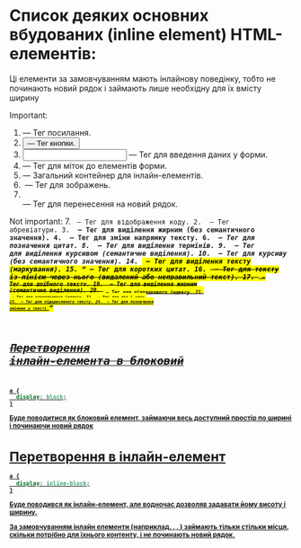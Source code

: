 # Список деяких основних вбудованих (inline element) HTML-елементів:

Ці елементи за замовчуванням мають інлайнову поведінку, тобто не починають новий рядок і займають лише необхідну для їх вмісту ширину

Important:
1. <a> — Тег посилання.
25. <button> — Тег кнопки.
12. <input> — Тег для введення даних у форми.
13. <label> — Тег для міток до елементів форми.
18. <span> — Загальний контейнер для інлайн-елементів.
11. <img> — Тег для зображень.
5. <br> — Тег для перенесення на новий рядок.

Not important:
7. <code> — Тег для відображення коду.
2. <abbr> — Тег абревіатури.
3. <b> — Тег для виділення жирним (без семантичного значення).
4. <bdo> — Тег для зміни напрямку тексту.
6. <cite> — Тег для позначення цитат.
8. <dfn> — Тег для виділення термінів.
9. <em> — Тег для виділення курсивом (семантичне виділення).
10. <i> — Тег для курсиву (без семантичного значення).
14. <mark> — Тег для виділення тексту (маркування).
15. <q> — Тег для коротких цитат.
16. <s> — Тег для тексту із лінією через нього (видалений або неправильний текст).
17. <small> — Тег для дрібного тексту.
19. <strong> — Тег для виділення жирним (семантичне виділення).
20. <sub> — Тег для підрядкового індексу.
21. <sup> — Тег для надрядкового індексу.
22. <time> — Тег для дат і часу.
23. <u> — Тег для підкресленого тексту.
24. <var> — Тег для позначення змінних у тексті.

# Перетворення інлайн-елемента в блоковий

```css
a {
  display: block;
}
```

Буде поводитися як блоковий елемент, займаючи весь доступний простір по ширині і починаючи новий рядок

# Перетворення в інлайн-елемент

```css
a {
  display: inline-block;
}
```

Буде поводився як інлайн-елемент, але водночас дозволяв задавати йому висоту і ширину.

За замовчуванням інлайн елементи (наприклад, <span>, <a>, <strong>) займають тільки стільки місця, скільки потрібно для їхнього контенту, і не починають новий рядок.
